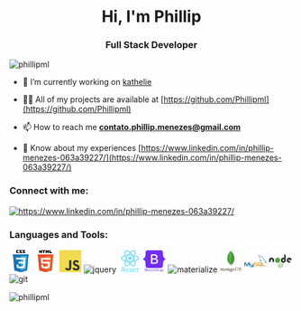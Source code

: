 <h1 align="center">Hi, I'm Phillip</h1>
<h3 align="center">Full Stack Developer</h3>

<p align="left"> <img src="https://komarev.com/ghpvc/?username=phillipml&label=Profile%20views&color=002b57&style=flat" alt="phillipml" /> </p>

- 🔭 I’m currently working on [kathelie]([https://github.com/Phillipml/s.t.a.r.s](https://github.com/Phillipml/kathelie))

- 👨‍💻 All of my projects are available at [https://github.com/Phillipml](https://github.com/Phillipml)

- 📫 How to reach me **contato.phillip.menezes@gmail.com**

- 📄 Know about my experiences [https://www.linkedin.com/in/phillip-menezes-063a39227/](https://www.linkedin.com/in/phillip-menezes-063a39227/)

<h3 align="left">Connect with me:</h3>
<p align="left">
<a href="https://linkedin.com/in/https://www.linkedin.com/in/phillip-menezes-063a39227/" target="blank"><img align="center" src="https://raw.githubusercontent.com/rahuldkjain/github-profile-readme-generator/master/src/images/icons/Social/linked-in-alt.svg" alt="https://www.linkedin.com/in/phillip-menezes-063a39227/" height="30" width="40" /></a>
</p>

<h3 align="left">Languages and Tools:</h3>
<p align="left"> 
 <img src="https://raw.githubusercontent.com/devicons/devicon/master/icons/css3/css3-original-wordmark.svg" alt="css3" width="40" height="40"/> 
 <img src="https://raw.githubusercontent.com/devicons/devicon/master/icons/html5/html5-original-wordmark.svg" alt="html5" width="40" height="40"/>
 <img src="https://raw.githubusercontent.com/devicons/devicon/master/icons/javascript/javascript-original.svg" alt="javascript" width="40" height="40"/>
 <img src="https://icon-library.com/images/jquery-icon-png/jquery-icon-png-7.jpg" alt="jquery" width="40" height="40"/>
 <img src="https://raw.githubusercontent.com/devicons/devicon/master/icons/react/react-original-wordmark.svg" alt="react" width="40" height="40"/>
 <img src="https://raw.githubusercontent.com/devicons/devicon/master/icons/bootstrap/bootstrap-plain-wordmark.svg" alt="bootstrap" width="40" height="40"/>
 <img src="https://raw.githubusercontent.com/prplx/svg-logos/5585531d45d294869c4eaab4d7cf2e9c167710a9/svg/materialize.svg" alt="materialize" width="40" height="40"/>  <img src="https://raw.githubusercontent.com/devicons/devicon/master/icons/mongodb/mongodb-original-wordmark.svg" alt="mongodb" width="40" height="40"/>
 <img src="https://raw.githubusercontent.com/devicons/devicon/master/icons/mysql/mysql-original-wordmark.svg" alt="mysql" width="40" height="40"/>
 <img src="https://raw.githubusercontent.com/devicons/devicon/master/icons/nodejs/nodejs-original-wordmark.svg" alt="nodejs" width="40" height="40"/>
 <img src="https://www.vectorlogo.zone/logos/git-scm/git-scm-icon.svg" alt="git" width="40" height="40"/>
</p>

<p><img align="center" src="https://github-readme-stats.vercel.app/api/top-langs?username=phillipml&show_icons=true&theme=dark&locale=en&layout=compact" alt="phillipml" /></p>
